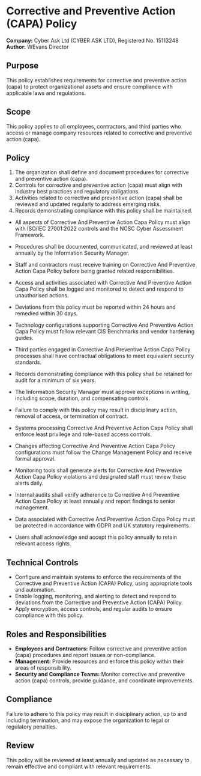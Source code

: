# Corrective and Preventive Action (CAPA) Policy

**Company:** Cyber Ask Ltd (CYBER ASK LTD), Registered No. 15113248  
**Author:** WEvans Director

## Purpose

This policy establishes requirements for corrective and preventive action (capa) to protect organizational assets and ensure compliance with applicable laws and regulations.

## Scope

This policy applies to all employees, contractors, and third parties who access or manage company resources related to corrective and preventive action (capa).

## Policy
1. The organization shall define and document procedures for corrective and preventive action (capa).
2. Controls for corrective and preventive action (capa) must align with industry best practices and regulatory obligations.
3. Activities related to corrective and preventive action (capa) shall be reviewed and updated regularly to address emerging risks.
4. Records demonstrating compliance with this policy shall be maintained.

- All aspects of Corrective And Preventive Action Capa Policy must align with ISO/IEC 27001:2022 controls and the NCSC Cyber Assessment Framework.
- Procedures shall be documented, communicated, and reviewed at least annually by the Information Security Manager.
- Staff and contractors must receive training on Corrective And Preventive Action Capa Policy before being granted related responsibilities.
- Access and activities associated with Corrective And Preventive Action Capa Policy shall be logged and monitored to detect and respond to unauthorised actions.
- Deviations from this policy must be reported within 24 hours and remedied within 30 days.
- Technology configurations supporting Corrective And Preventive Action Capa Policy must follow relevant CIS Benchmarks and vendor hardening guides.
- Third parties engaged in Corrective And Preventive Action Capa Policy processes shall have contractual obligations to meet equivalent security standards.
- Records demonstrating compliance with this policy shall be retained for audit for a minimum of six years.
- The Information Security Manager must approve exceptions in writing, including scope, duration, and compensating controls.
- Failure to comply with this policy may result in disciplinary action, removal of access, or termination of contract.

- Systems processing Corrective And Preventive Action Capa Policy shall enforce least privilege and role-based access controls.
- Changes affecting Corrective And Preventive Action Capa Policy configurations must follow the Change Management Policy and receive formal approval.
- Monitoring tools shall generate alerts for Corrective And Preventive Action Capa Policy violations and designated staff must review these alerts daily.
- Internal audits shall verify adherence to Corrective And Preventive Action Capa Policy at least annually and report findings to senior management.
- Data associated with Corrective And Preventive Action Capa Policy must be protected in accordance with GDPR and UK statutory requirements.
- Users shall acknowledge and accept this policy annually to retain relevant access rights.

## Technical Controls

- Configure and maintain systems to enforce the requirements of the Corrective and Preventive Action (CAPA) Policy, using appropriate tools and automation.
- Enable logging, monitoring, and alerting to detect and respond to deviations from the Corrective and Preventive Action (CAPA) Policy.
- Apply encryption, access controls, and regular audits to ensure compliance with this policy.

## Roles and Responsibilities

- **Employees and Contractors:** Follow corrective and preventive action (capa) procedures and report issues or non-compliance.
- **Management:** Provide resources and enforce this policy within their areas of responsibility.
- **Security and Compliance Teams:** Monitor corrective and preventive action (capa) controls, provide guidance, and coordinate improvements.

## Compliance

Failure to adhere to this policy may result in disciplinary action, up to and including termination, and may expose the organization to legal or regulatory penalties.

## Review

This policy will be reviewed at least annually and updated as necessary to remain effective and compliant with relevant requirements.
